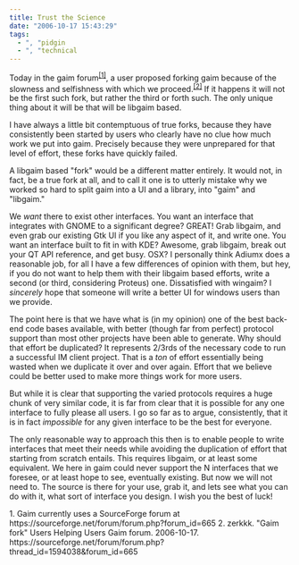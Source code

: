 ```yaml
---
title: Trust the Science
date: "2006-10-17 15:43:29"
tags:
  - ", "pidgin
  - ", "technical
---
```

Today in the gaim forum<sup>[\[1\]][ref1]</sup>, a user proposed forking gaim because of the slowness and selfishness with which we proceed.<sup>[\[2\]][ref2]</sup>  If it happens it will not be the first such fork, but rather the third or forth such.  The only unique thing about it will be that will be libgaim based.

I have always a little bit contemptuous of true forks, because they have consistently been started by users who clearly have no clue how much work we put into gaim.  Precisely because they were unprepared for that level of effort, these forks have quickly failed.

A libgaim based "fork" would be a different matter entirely.  It would not, in fact, be a true fork at all, and to call it one is to utterly mistake why we worked so hard to split gaim into a UI and a library, into "gaim" and "libgaim."

We *want* there to exist other interfaces.  You want an interface that integrates with GNOME to a significant degree?  GREAT!  Grab libgaim, and even grab our existing Gtk UI if you like any aspect of it, and write one.  You want an interface built to fit in with KDE?  Awesome, grab libgaim, break out your QT API reference, and get busy.  OSX?  I personally think Adiumx does a reasonable job, for all I have a few differences of opinion with them, but hey, if you do not want to help them with their libgaim based efforts, write a second (or third, considering Proteus) one.  Dissatisfied with wingaim?  I *sincerely* hope that someone will write a better UI for windows users than we provide.  

The point here is that we have what is (in my opinion) one of the best back-end code bases available, with better (though far from perfect) protocol support than most other projects have been able to generate.  Why should that effort be duplicated?  It represents 2/3rds of the necessary code to run a successful IM client project.  That is a *ton* of effort essentially being wasted when we duplicate it over and over again.  Effort that we believe could be better used to make more things work for more users.

But while it is clear that supporting the varied protocols requires a huge chunk of very similar code, it is far from clear that it is possible for any one interface to fully please all users.  I go so far as to argue, consistently, that it is in fact *impossible* for any given interface to be the best for everyone.

The only reasonable way to approach this then is to enable people to write interfaces that meet their needs while avoiding the duplication of effort that starting from scratch entails.  This requires libgaim, or at least some equivalent.  We here in gaim could never support the N interfaces that we foresee, or at least hope to see, eventually existing.  But now we will not need to.  The source is there for your use, grab it, and lets see what you can do with it, what sort of interface you design.  I wish you the best of luck!


<div markdown="1" class="postrefs">
1.  Gaim currently uses a SourceForge forum at https://sourceforge.net/forum/forum.php?forum_id=665
2. zerkkk.  "Gaim fork"  Users Helping Users Gaim forum.  2006-10-17.  https://sourceforge.net/forum/forum.php?thread_id=1594038&forum_id=665
</div>

[ref1]: https://sourceforge.net/forum/forum.php?forum_id=665 "Users Helping Users, Gaim SourceForge forum"
[ref2]: https://sourceforge.net/forum/forum.php?thread_id=1594038&forum_id=665 "Gaim Fork"

